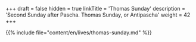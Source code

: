 +++
draft = false
hidden = true
linkTitle = 'Thomas Sunday'
description = 'Second Sunday after Pascha. Thomas Sunday, or Antipascha'
weight = 42
+++

{{% include file="content/en/lives/thomas-sunday.md" %}}
